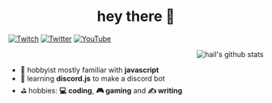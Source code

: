<h1 align="center">hey there 👋</h1>

[![Twitch](https://img.shields.io/badge/Twitch-9146FF?style=for-the-badge&logo=twitch&logoColor=white)](https://www.twitch.tv/owohail) [![Twitter](https://img.shields.io/badge/Twitter-1DA1F2?style=for-the-badge&logo=twitter&logoColor=white)](https://twitter.com/owohail) [![YouTube](https://img.shields.io/badge/YouTube-FF0000?style=for-the-badge&logo=youtube&logoColor=white)](https://www.youtube.com/@owohail)

<img align="right" src="https://github-readme-stats.vercel.app/api?username=owohail&show_icons=true&include_all_commits=true&theme=dark&locale=en" alt="hail's github stats" />

<br>
<ul align="left">
<li>🌱 hobbyist mostly familiar with <b>javascript</b></li>
<li>🔭 learning <b>discord.js</b> to make a discord bot</li>
<li>⛳ hobbies: <b>💻 coding</b>, <b>🎮 gaming</b> and <b>✍️ writing</b>
</ul>

